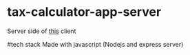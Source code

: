 # tax-calculator-app-server
Server side of [this](https://tax-calculator-doqbrkaww-kiptanuiboaz.vercel.app/) client

#tech stack
Made with javascript (Nodejs and express server)
